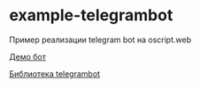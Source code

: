 # example-telegrambot
Пример реализации telegram bot на oscript.web

[Демо бот](https://t.me/oswebbot?start)

[Библиотека telegrambot](https://github.com/pallid/telegrambot)
